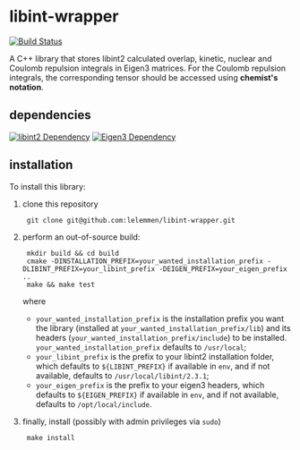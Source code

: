 # libint-wrapper

[![Build Status](https://travis-ci.org/lelemmen/libint-wrapper.svg?branch=master)](https://travis-ci.org/lelemmen/libint-wrapper)

A C++ library that stores libint2 calculated overlap, kinetic, nuclear and Coulomb repulsion integrals in Eigen3 matrices. For the Coulomb repulsion integrals, the corresponding tensor should be accessed using **chemist's notation**.


## dependencies
[![libint2 Dependency](https://img.shields.io/badge/LibInt-2.3.1+-blue.svg)](https://github.com/evaleev/libint)
[![Eigen3 Dependency](https://img.shields.io/badge/Eigen-3+-blue.svg)](http://eigen.tuxfamily.org/index.php?title=Main_Page)


## installation

To install this library:
1. clone this repository

        git clone git@github.com:lelemmen/libint-wrapper.git


2. perform an out-of-source build:

        mkdir build && cd build
        cmake -DINSTALLATION_PREFIX=your_wanted_installation_prefix -DLIBINT_PREFIX=your_libint_prefix -DEIGEN_PREFIX=your_eigen_prefix ..
        make && make test

    where
    * `your_wanted_installation_prefix` is the installation prefix you want the library (installed at `your_wanted_installation_prefix/lib`) and its headers (`your_wanted_installation_prefix/include`) to be installed. `your_wanted_installation_prefix` defaults to `/usr/local`;
    * `your_libint_prefix` is the prefix to your libint2 installation folder, which defaults to `${LIBINT_PREFIX}` if available in `env`, and if not available, defaults to `/usr/local/libint/2.3.1`;
    * `your_eigen_prefix` is the prefix to your eigen3 headers, which defaults to `${EIGEN_PREFIX}` if available in `env`, and if not available, defaults to `/opt/local/include`.


3. finally, install (possibly with admin privileges via `sudo`)

        make install
